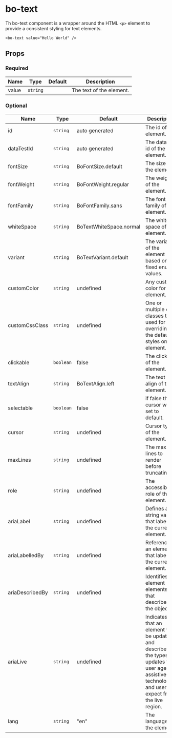 <script setup>
import { BoText, BoTextVariant, BoFontWeight, BoFontSize } from '@/components/bo-text';
</script>

# bo-text

Th bo-text component is a wrapper around the HTML `<p>` element to provide a consistent styling for text elements.

```vue
<bo-text value="Hello World" />
```

## Props

### Required

| Name  | Type     | Default | Description              |
| ----- | -------- | ------- | ------------------------ |
| value | `string` |         | The text of the element. |

### Optional

| Name            | Type      | Default                 | Description                                                                                                                                                      |
| --------------- | --------- | ----------------------- | ---------------------------------------------------------------------------------------------------------------------------------------------------------------- |
| id              | `string`  | auto generated          | The id of the element.                                                                                                                                           |
| dataTestId      | `string`  | auto generated          | The data test id of the element.                                                                                                                                 |
| fontSize        | `string`  | BoFontSize.default      | The size of the element.                                                                                                                                         |
| fontWeight      | `string`  | BoFontWeight.regular    | The weight of the element.                                                                                                                                       |
| fontFamily      | `string`  | BoFontFamily.sans       | The font family of the element.                                                                                                                                  |
| whiteSpace      | `string`  | BoTextWhiteSpace.normal | The white space of the element.                                                                                                                                  |
| variant         | `string`  | BoTextVariant.default   | The variant of the element based on fixed enum values.                                                                                                           |
| customColor     | `string`  | undefined               | Any custom color for the element.                                                                                                                                |
| customCssClass  | `string`  | undefined               | One or multiple css classes to be used for overriding the default styles on the element.                                                                         |
| clickable       | `boolean` | false                   | The clickable of the element.                                                                                                                                    |
| textAlign       | `string`  | BoTextAlign.left        | The text align of the element.                                                                                                                                   |
| selectable      | `boolean` | false                   | if false the cursor will be set to default.                                                                                                                      |
| cursor          | `string`  | undefined               | Cursor type of the element.                                                                                                                                      |
| maxLines        | `string`  | undefined               | The max lines to render before truncating.                                                                                                                       |
| role            | `string`  | undefined               | The accessibility role of the element.                                                                                                                           |
| ariaLabel       | `string`  | undefined               | Defines a string value that labels the current element.                                                                                                          |
| ariaLabelledBy  | `string`  | undefined               | Reference to an element that labels the current element.                                                                                                         |
| ariaDescribedBy | `string`  | undefined               | Identifies the element (or elements) that describes the object.                                                                                                  |
| ariaLive        | `string`  | undefined               | Indicates that an element will be updated, and describes the types of updates the user agents, assistive technologies, and user can expect from the live region. |
| lang            | `string`  | "en"                    | The language of the element.                                                                                                                                     |
